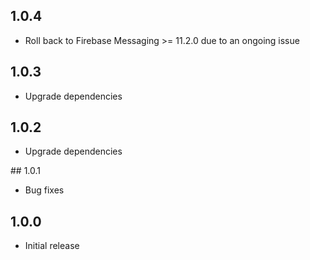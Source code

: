 ## 1.0.4

- Roll back to Firebase Messaging >= 11.2.0 due to an ongoing issue

## 1.0.3

- Upgrade dependencies

## 1.0.2

- Upgrade dependencies

## 1.0.1

- Bug fixes

## 1.0.0

- Initial release
